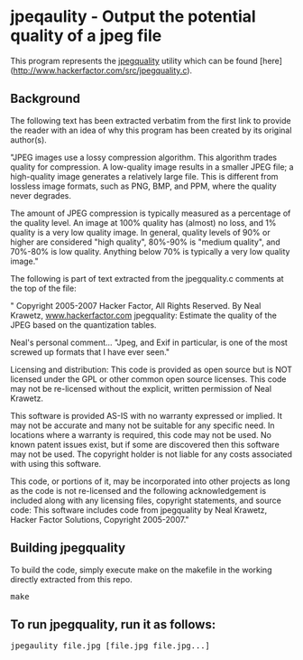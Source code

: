 # jpeqaulity - Output the potential quality of a jpeg file

This program represents the [jpegquality](http://fotoforensics.com/tutorial-estq.php) utility which can be found [here] (http://www.hackerfactor.com/src/jpegquality.c).

## Background

The following text has been extracted verbatim from the first link to provide the reader with an idea of why this program has been created by its original author(s).

"JPEG images use a lossy compression algorithm. This algorithm trades quality for compression. A low-quality image results in a smaller JPEG file; a high-quality image generates a relatively large file. This is different from lossless image formats, such as PNG, BMP, and PPM, where the quality never degrades.<p>
The amount of JPEG compression is typically measured as a percentage of the quality level. An image at 100% quality has (almost) no loss, and 1% quality is a very low quality image. In general, quality levels of 90% or higher are considered "high quality", 80%-90% is "medium quality", and 70%-80% is low quality. Anything below 70% is typically a very low quality image."

The following is part of text extracted from the jpegquality.c comments at the top of the file:

" Copyright 2005-2007 Hacker Factor, All Rights Reserved.
 By Neal Krawetz, www.hackerfactor.com
 jpegquality:
 Estimate the quality of the JPEG based on the quantization tables.

 Neal's personal comment...
 "Jpeg, and Exif in particular, is one of the most screwed up formats
 that I have ever seen."

 Licensing and distribution:
 This code is provided as open source but is NOT licensed under the GPL
 or other common open source licenses.  This code may not be re-licensed
 without the explicit, written permission of Neal Krawetz.

 This software is provided AS-IS with no warranty expressed or implied.
 It may not be accurate and many not be suitable for any specific need.
 In locations where a warranty is required, this code may not be used.
 No known patent issues exist, but if some are discovered then this
 software may not be used.  The copyright holder is not liable for any
 costs associated with using this software.

 This code, or portions of it, may be incorporated into other projects as 
 long as the code is not re-licensed and the following acknowledgement is
 included along with any licensing files, copyright statements, and
 source code:
    This software includes code from jpegquality by Neal Krawetz,
    Hacker Factor Solutions, Copyright 2005-2007."
    
## Building jpegquality 

To build the code, simply execute make on the makefile in the working directly extracted from this repo.
<pre>
make 
</pre> 

## To run jpegquality, run it as follows:
<pre>
jpegaulity file.jpg [file.jpg file.jpg...]
</pre> 